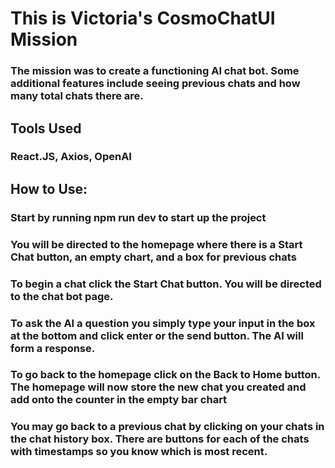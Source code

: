 # This is Victoria's CosmoChatUI Mission
### The mission was to create a functioning AI chat bot. Some additional features include seeing previous chats and how many total chats there are. 
## Tools Used
### React.JS, Axios, OpenAI
## How to Use:
### Start by running npm run dev to start up the project
### You will be directed to the homepage where there is a Start Chat button, an empty chart, and a box for previous chats
### To begin a chat click the Start Chat button. You will be directed to the chat bot page.
### To ask the AI a question you simply type your input in the box at the bottom and click enter or the send button. The AI will form a response.
### To go back to the homepage click on the Back to Home button. The homepage will now store the new chat you created and add onto the counter in the empty bar chart
### You may go back to a previous chat by clicking on your chats in the chat history box. There are buttons for each of the chats with timestamps so you know which is most recent. 
